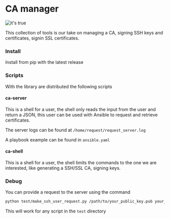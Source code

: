 CA manager
==========

![it's true]

This collection of tools is our take on managing a CA, signing SSH keys and certificates, signin SSL certificates.

### Install

Install from pip with the latest release

### Scripts

With the library are distributed the following scripts

#### ca-server

This is a shell for a user, the shell only reads the input from the user and return a JSON, this user can be used with Ansible to request and retrieve certificates.

The server logs can be found at `/home/request/request_server.log`

A playbook example can be found in `ansible.yaml`

#### ca-shell

This is a shell for a user, the shell limits the commands to the one we are interested, like generating a SSH/SSL CA, signing keys.

[it's true]: https://user-images.githubusercontent.com/4076473/27771545-82c82628-5f50-11e7-91f2-86840a57dc07.jpg "For some definition of law"

### Debug

You can provide a request to the server using the command

```bash
python test/make_ssh_user_request.py /path/to/your_public_key.pub your_name | ca-server
```

This will work for any script in the `test` directory
